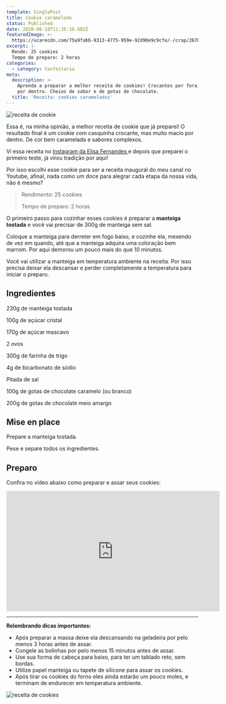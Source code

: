 ```yaml
---
template: SinglePost
title: Cookie caramelado
status: Published
date: 2020-06-18T11:35:16.682Z
featuredImage: >-
  https://ucarecdn.com/75a9fabb-9313-4775-959e-92d90e9c9cfe/-/crop/2670x1580/0,351/-/preview/
excerpt: |-
  Rende: 25 cookies
  Tempo de preparo: 2 horas
categories:
  - category: Confeitaria
meta:
  description: >-
    Aprenda a preparar a melhor receita de cookies! Crocantes por fora, macios
    por dentro. Cheios de sabor e de gotas de chocolate.
  title: 'Receita: cookies caramelados'
---
```

![receita de cookie](https://ucarecdn.com/1fd9c9ec-9249-43f5-8301-029637731211/-/crop/1732x1584/0,275/-/preview/)

Essa é, na minha opinião, a melhor receita de cookie que já preparei! O resultado final é um cookie com casquinha crocante, mas muito macio por dentro. De cor bem caramelada e sabores complexos.

Vi essa receita no [Instagram da Elisa Fernandes ](https://www.instagram.com/tv/B8cwq3ehNoN/)e depois que preparei o primeiro teste, já virou tradição por aqui!

Por isso escolhi esse cookie para ser a receita inaugural do meu canal no Youtube, afinal, nada como um doce para alegrar cada etapa da nossa vida, não é mesmo?

> Rendimento: 25 cookies
>
> Tempo de preparo: 2 horas

O primeiro passo para cozinhar esses cookies é preparar a **manteiga tostada** e você vai precisar de 300g de manteiga sem sal.

Coloque a manteiga para derreter em fogo baixo, e cozinhe ela, mexendo de vez em quando, até que a manteiga adquira uma coloração bem marrom. Por aqui demorou um pouco mais do que 10 minutos.

Você vai utilizar a manteiga em temperatura ambiente na receita. Por isso precisa deixar ela descansar e perder completamente a temperatura para iniciar o preparo.

## Ingredientes

230g de manteiga tostada

100g de açúcar cristal

170g de açúcar mascavo

2 ovos 

300g de farinha de trigo

4g de bicarbonato de sódio

Pitada de sal

100g de gotas de chocolate caramelo (ou branco)

200g de gotas de chocolate meio amargo

## Mise en place

Prepare a manteiga tostada.

Pese e separe todos os ingredientes. 

## Preparo

Confira no vídeo abaixo como preparar e assar seus cookies:

<iframe width="560" height="315" src="https://www.youtube.com/embed/sGzawGP2_Q8" frameborder="0" allow="accelerometer; autoplay; encrypted-media; gyroscope; picture-in-picture" allowfullscreen></iframe>

****

**Relembrando dicas importantes:**

* Após preparar a massa deixe ela descansando na geladeira por pelo menos 3 horas antes de assar.
* Congele as bolinhas por pelo menos 15 minutos antes de assar.
* Use sua forma de cabeça para baixo, para ter um tablado reto, sem bordas.
* Utilize papel manteiga ou tapete de silicone para assar os cookies.
* Após tirar os cookies do forno eles ainda estarão um pouco moles, e terminam de endurecer em temperatura ambiente.

![receita de cookies](https://ucarecdn.com/830f0a88-e267-4ea5-85aa-bbcbfb28f670/-/crop/1732x1631/0,678/-/preview/)
